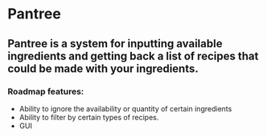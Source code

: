 # Pantree
## Pantree is a system for inputting available ingredients and getting back a list of recipes that could be made with your ingredients.
### Roadmap features:
- Ability to ignore the availability or quantity of certain ingredients
- Ability to filter by certain types of recipes.
- GUI